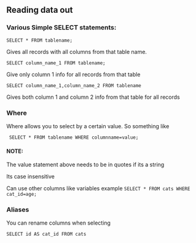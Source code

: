 ## Reading data out

### Various Simple SELECT statements:

`SELECT * FROM tablename;`

Gives all records with all columns from that table name.

`SELECT column_name_1 FROM tablename;`

Give only column 1 info for all records from that table

`SELECT column_name_1,column_name_2 FROM tablename`

Gives both column 1 and column 2 info from that table for all records

### Where

Where allows you to select by a certain value. So something like 

` SELECT * FROM tablename WHERE columnname=value;`

#### NOTE:

The value statement above needs to be in quotes if its a string

Its case insensitive

Can use other columns like variables
    example
    `SELECT * FROM cats WHERE cat_id=age;`

### Aliases

You can rename columns when selecting

`SELECT id AS cat_id FROM cats`



